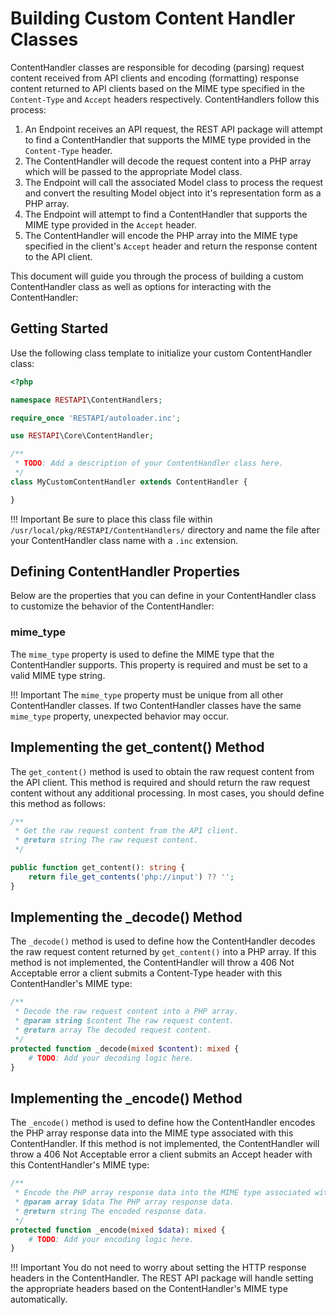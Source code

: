 # Building Custom Content Handler Classes

ContentHandler classes are responsible for decoding (parsing) request content received from API clients and encoding 
(formatting) response content returned to API clients based on the MIME type specified in the `Content-Type` and `Accept` 
headers respectively. ContentHandlers follow this process:

1. An Endpoint receives an API request, the REST API package will attempt to find a ContentHandler that supports the MIME type provided in the `Content-Type` header.
2. The ContentHandler will decode the request content into a PHP array which will be passed to the appropriate Model class.
3. The Endpoint will call the associated Model class to process the request and convert the resulting Model object into it's representation form as a PHP array.
4. The Endpoint will attempt to find a ContentHandler that supports the MIME type provided in the `Accept` header.
4. The ContentHandler will encode the PHP array into the MIME type specified in the client's `Accept` header and return the response content to the API client.

This document will guide you through the process of building a custom ContentHandler class as well
as options for interacting with the ContentHandler:

## Getting Started

Use the following class template to initialize your custom ContentHandler class:

```php
<?php

namespace RESTAPI\ContentHandlers;

require_once 'RESTAPI/autoloader.inc';

use RESTAPI\Core\ContentHandler;

/**
 * TODO: Add a description of your ContentHandler class here.
 */
class MyCustomContentHandler extends ContentHandler {

}
```

!!! Important
    Be sure to place this class file within `/usr/local/pkg/RESTAPI/ContentHandlers/` directory and name the file after your
    ContentHandler class name with a `.inc` extension.

## Defining ContentHandler Properties

Below are the properties that you can define in your ContentHandler class to customize the behavior of the ContentHandler:

### mime_type

The `mime_type` property is used to define the MIME type that the ContentHandler supports. This property is required and
must be set to a valid MIME type string.

!!! Important
    The `mime_type` property must be unique from all other ContentHandler classes. If two ContentHandler classes have the same
    `mime_type` property, unexpected behavior may occur.

## Implementing the get_content() Method

The `get_content()` method is used to obtain the raw request content from the API client. This method is required and should
return the raw request content without any additional processing. In most cases, you should define this method as follows:

```php
/**
 * Get the raw request content from the API client.
 * @return string The raw request content.
 */

public function get_content(): string {
    return file_get_contents('php://input') ?? '';
}
```
## Implementing the _decode() Method

The `_decode()` method is used to define how the ContentHandler decodes the raw request content returned by 
`get_content()` into a PHP array. If this method is not implemented, the ContentHandler will throw a 406 Not Acceptable error
a client submits a Content-Type header with this ContentHandler's MIME type:

```php
/**
 * Decode the raw request content into a PHP array.
 * @param string $content The raw request content.
 * @return array The decoded request content.
 */
protected function _decode(mixed $content): mixed {
    # TODO: Add your decoding logic here.
}
```

## Implementing the _encode() Method

The `_encode()` method is used to define how the ContentHandler encodes the PHP array response data into the MIME type 
associated with this ContentHandler. If this method is not implemented, the ContentHandler will throw a 406 Not Acceptable error
a client submits an Accept header with this ContentHandler's MIME type:

```php
/**
 * Encode the PHP array response data into the MIME type associated with this ContentHandler.
 * @param array $data The PHP array response data.
 * @return string The encoded response data.
 */
protected function _encode(mixed $data): mixed {
    # TODO: Add your encoding logic here.
}
```

!!! Important
    You do not need to worry about setting the HTTP response headers in the ContentHandler. The REST API package will handle
    setting the appropriate headers based on the ContentHandler's MIME type automatically.
